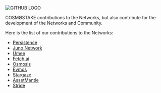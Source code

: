 ![GITHUB LOGO](https://user-images.githubusercontent.com/86729290/196029540-c5cd7c45-9407-4ccd-b925-faa8ac522712.png)


COSMØSTAKE contributions to the Networks, but also contribute for the development of the Networks and Community.

Here is the list of our contributions to the Networks:

- [Persistence](https://github.com/COIN-SIDE/contributions/blob/main/persistence.md)
- [Juno Network](https://github.com/COIN-SIDE/contributions/blob/main/juno.md)
- [Umee](https://github.com/cosmostake/contributions/blob/main/umee.md)
- [Fetch.ai](https://github.com/cosmostake/contributions/blob/main/fetch.ai.md)
- [Osmosis](https://github.com/COIN-SIDE/contributions/blob/main/osmosis.md)
- [Evmos](https://github.com/COIN-SIDE/contributions/blob/main/evmos.md)
- [Stargaze](https://github.com/COIN-SIDE/contributions/blob/main/stargaze.md)
- [AssetMantle](https://github.com/COIN-SIDE/contributions/blob/main/AssetMantle.md)
- [Stride](https://github.com/COIN-SIDE/contributions/blob/main/stride.md)

